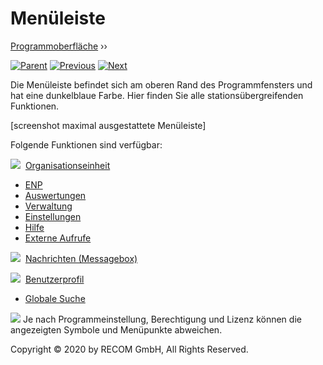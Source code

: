 Menüleiste
==========

[Programmoberfläche](Programmoberflche.html) ››

[![Parent](img/arrow_up.png)](Programmoberflche.html) [![Previous](img/arrow_left.png)](NeuesThema39.html) [![Next](img/arrow_right.png)](Datei1.html)

Die Menüleiste befindet sich am oberen Rand des Programmfensters und hat eine dunkelblaue Farbe. Hier finden Sie alle stationsübergreifenden Funktionen.

\[screenshot maximal ausgestattete Menüleiste\]

Folgende Funktionen sind verfügbar:

![](lib/menueleiste_orgunit_ChangeOrgUnit_32x32.png)  [Organisationseinheit](Datei1.html)

*   [ENP](PflegeplanungmitENPerstellen.html)
*   [Auswertungen](Datei.html)
*   [Verwaltung](Vorlagen.html)
*   [Einstellungen](Protokolle.html)
*   [Hilfe](Hilfe.html)
*   [Externe Aufrufe](NeuesThema26.html)

![](lib/menueleiste_nachrichten_Mail_blue_32x32.png)  [Nachrichten (Messagebox)](InterneNachrichtenanMitarbeiters.html)

![](lib/menueleiste_benutzer_account-outline_32x32.png)  [Benutzerprofil](NeuesThema30.html)

*   [Globale Suche](Datei2.html)

  

![](lib/information_24x24.png) Je nach Programmeinstellung, Berechtigung und Lizenz können die angezeigten Symbole und Menüpunkte abweichen.

Copyright © 2020 by RECOM GmbH, All Rights Reserved.
